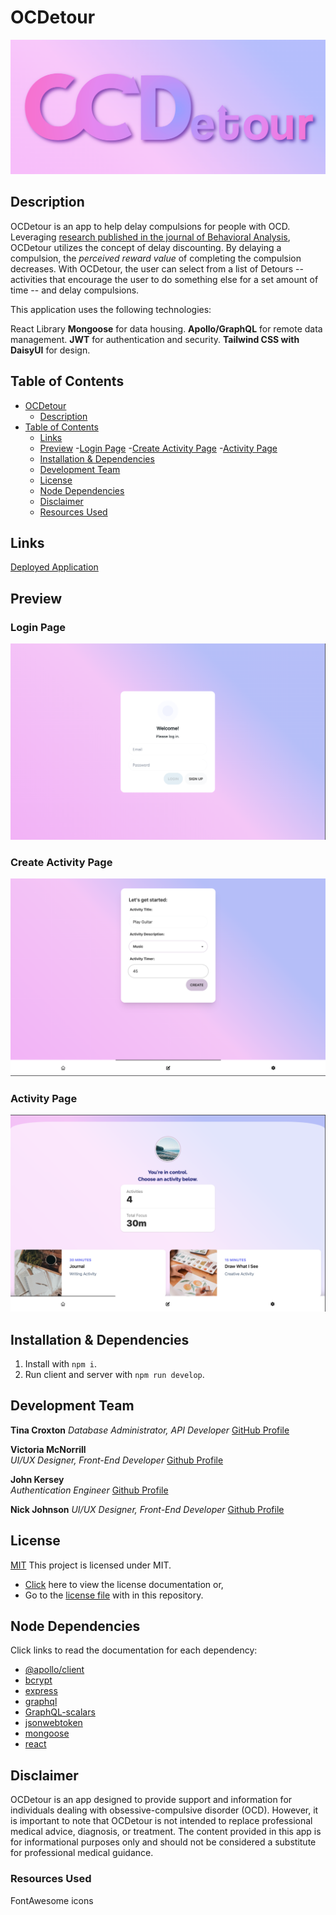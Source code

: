 # OCDetour

<img src="./gitAssets/ocdetour_banner.png">

## Description

OCDetour is an app to help delay compulsions for people with OCD. Leveraging [research published in the journal of Behavioral Analysis](https://www.ncbi.nlm.nih.gov/pmc/articles/PMC6758933/), OCDetour utilizes the concept of delay discounting. By delaying a compulsion, the _perceived reward value_ of completing the compulsion decreases. With OCDetour, the user can select from a list of Detours -- activities that encourage the user to do something else for a set amount of time -- and delay compulsions.

This application uses the following technologies:

React Library
**Mongoose** for data housing.
**Apollo/GraphQL** for remote data management.
**JWT** for authentication and security.
**Tailwind CSS with DaisyUI** for design.

## Table of Contents

- [OCDetour](#ocdetour)
    - [Description](#description)
- [Table of Contents](#table-of-contents)
    - [Links](#links)
    - [Preview](#preview)
        -[Login Page](#login-page)
        -[Create Activity Page](#create-activity-page)
        -[Activity Page](#activity-page)
    - [Installation & Dependencies](#installation--dependencies)
    - [Development Team](#development-team)
    - [License](#license)
    - [Node Dependencies](#node-dependencies)
    - [Disclaimer](#disclaimer)
    - [Resources Used](#resources-used)

## Links

[Deployed Application]()

## Preview

### Login Page

![OCDetour Login Page](./assets/loginpreview.png)

### Create Activity Page

![OCDetour Create Activity Page](./assets/createactivitypreview.png)

### Activity Page

![OCDetour Activity Page](./assets/activitypreview.png)

## Installation & Dependencies

1. Install with `npm i`.
2. Run client and server with `npm run develop`.

## Development Team

**Tina Croxton**
*Database Administrator, API Developer* 
[GitHub Profile](https://github.com/TinaTheDev91)

**Victoria McNorrill**  
*UI/UX Designer, Front-End Developer*
[Github Profile](https://github.com/victoriamcn)

**John Kersey**  
*Authentication Engineer*
[Github Profile](https://github.com/JohnKersey2)

**Nick Johnson**
*UI/UX Designer, Front-End Developer*
[Github Profile](https://github.com/jsnicholas)

## License

[MIT](https://img.shields.io/badge/License-MIT-blue.svg)
This project is licensed under MIT.

- [Click](https://pitt.libguides.com/openlicensing/MIT#:~:text=Users%20of%20software%20using%20an,and%20the%20X%20Windows%20System.) here to view the license documentation or,
- Go to the [license file](https://github.com/jsnicholas/LaborHub/blob/main/LICENSE) with in this repository.

## Node Dependencies

Click links to read the documentation for each dependency:

- [@apollo/client](https://www.npmjs.com/package/@apollo/client)
- [bcrypt](https://www.npmjs.com/package/bcrypt)
- [express](https://www.npmjs.com/package/express)
- [graphql](https://www.npmjs.com/package/graphql)
- [GraphQL-scalars](https://www.npmjs.com/package/graphql-scalars)
- [jsonwebtoken](https://www.npmjs.com/package/jsonwebtoken)
- [mongoose](https://www.npmjs.com/package/mongoose)
- [react](https://www.npmjs.com/package/react)

## Disclaimer

OCDetour is an app designed to provide support and information for individuals dealing with obsessive-compulsive disorder (OCD). However, it is important to note that OCDetour is not intended to replace professional medical advice, diagnosis, or treatment. The content provided in this app is for informational purposes only and should not be considered a substitute for professional medical guidance.

### Resources Used

FontAwesome icons
